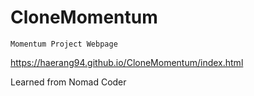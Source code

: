 # CloneMomentum

```Momentum Project Webpage```

https://haerang94.github.io/CloneMomentum/index.html

Learned from Nomad Coder
